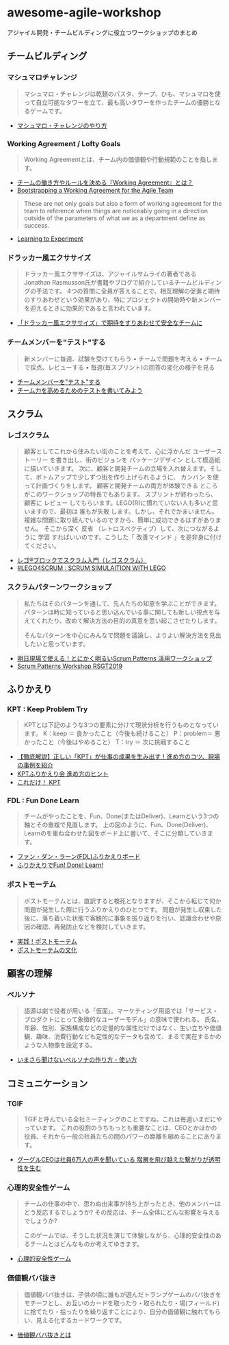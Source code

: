 # awesome-agile-workshop

アジャイル開発・チームビルディングに役立つワークショップのまとめ

## チームビルディング

### マシュマロチャレンジ

> マシュマロ・チャレンジは乾麺のパスタ、テープ、ひも、マシュマロを使って自立可能なタワーを立て、最も高いタワーを作ったチームの優勝となるゲームです。

- [マシュマロ・チャレンジのやり方](https://heart-quake.com/article.php?p=435)

### Working Agreement / Lofty Goals

> Working Agreementとは、チーム内の価値観や行動規範のことを指します。

- [チームの働き方やルールを決める『Working Agreement』とは？](https://katapi.net/life/work/working-agreement)
- [Bootstrapping a Working Agreement for the Agile Team](https://blog.crisp.se/2018/12/05/jimmyjanlen/bootstrapping-a-working-agreement-for-the-agile-team)

> These are not only goals but also a form of working agreement for the team to reference when things are noticeably going in a direction outside of the parameters of what we as a department define as success.

- [Learning to Experiment](https://www.agilealliance.org/resources/experience-reports/learning-to-experiment/)

### ドラッカー風エクササイズ

> ドラッカー風エクササイズは、アジャイルサムライの著者であるJonathan Rasmusson氏が書籍やブログで紹介しているチームビルディングの手法です。
> 4つの質問に全員が答えることで、相互理解の促進と期待のすりあわせという効果があり、特にプロジェクトの開始時や新メンバーを迎えるときに効果的であると言われています。

- [「ドラッカー風エクササイズ」で期待をすりあわせて安全なチームに](https://tech.pepabo.com/2017/07/07/the-drucker-exercise/)

### チームメンバーを"テスト"する

> 新メンバーに毎週、試験を受けてもらう
> • チームで問題を考える
> • チームで採点、レビューする
> • 毎週(毎スプリント)の回答の変化の様子を見る

- [チームメンバーを"テスト"する](https://www.slideshare.net/yattom/test-new-members)
- [チーム力を高めるためのテストを書いてみよう](http://tech-blog.rakus.co.jp/entry/20180619/agile/scrum)

## スクラム

### レゴスクラム

> 顧客としてこれから住みたい街のことを考えて、心に浮かんだ ユーザーストーリー を書き出し、街のビジョンを パッケージデザイン として模造紙に描いていきます。
> 次に、顧客と開発チームの立場を入れ替えます。そして、ボトムアップで少しずつ街を作り上げられるように、 カンバン を使って計画づくりをします。 顧客と開発チームの両方が体験できる ところがこのワークショップの特長でもあります。
> スプリントが終わったら、顧客に レビュー してもらいます。LEGO(R)に慣れていない人も多いと思いますので、最初は 誰もが失敗 します。しかし、それでかまいません。複雑な問題に取り組んでいるのですから、簡単に成功できるはずがありません。
> そこから深く 反省 （レトロスペクティブ）して、次につながるように 学習 すればいいのです。こうした「 改善マインド 」を是非身に付けてください。

- [レゴ®ブロックでスクラム入門（レゴスクラム）](https://www.waicrew.com/training/scrum/)
- [#LEGO4SCRUM : SCRUM SIMULAITION WITH LEGO](https://www.lego4scrum.com/)

### スクラムパターンワークショップ

> 私たちはそのパターンを通して、先人たちの知恵を学ぶことができます。
> パターンは時に知っていると思い込んでいる事に関しても新しい視点を与えてくれたり、改めて解決方法の目的の真意を思い起こさせたりします。
>
> そんなパターンを中心にみんなで問題を議論し、よりよい解決方法を見出したいと思っています。

- [明日現場で使える！とにかく明るいScrum Patterns 活用ワークショップ](https://confengine.com/regional-scrum-gathering-tokyo-2019/proposal/7828/scrum-patterns)
- [Scrum Patterns Workshop RSGT2019](https://speakerdeck.com/sasakendayo/scrum-patterns-workshop-rsgt2019)

## ふりかえり

### KPT : Keep Problem Try

> KPTとは下記のような3つの要素に分けて現状分析を行うものとなっています。
> K：keep ＝ 良かったこと（今後も続けること）
> P：problem＝ 悪かったこと（今後はやめること）
> T：try ＝ 次に挑戦すること

- [【徹底解説】正しい「KPT」が仕事の成果を生み出す！進め方のコツ、現場の事例を紹介](https://seleck.cc/kpt)
- [KPTふりかえり会 進め方のヒント](http://objectclub.jp/download/files/pf/KPT_TIPS.pdf)
- [これだけ！ KPT](https://www.amazon.co.jp/dp/4799102753)

### FDL : Fun Done Learn

> チームがやったことを、Fun、Done(またはDeliver)、Learnという3つの軸とその重複で見直します。
> 上の図のように、Fun、Done(Deliver)、Learnのを重ね合わせた図をボード上に書いて、そこに分類していきます。

- [ファン・ダン・ラーン(FDL)ふりかえりボード](https://yattom.hatenablog.com/entries/2018/10/31)
- [ふりかえりでFun! Done! Learn!](https://www.ogis-ri.co.jp/otc/hiroba/others/ActivityPocket/FunDoneLearn.html)

### ポストモーテム

> ポストモーテムとは、直訳すると検死となりますが、そこから転じて何か問題が発生した際に行うふりかえりのひとつです。
> 問題が発生し収束した後に、落ち着いた状態で客観的に事象を振り返りを行い、認識合わせや原因の確認、再発防止などを検討していきます。

- [実践！ポストモーテム](https://inside.pixiv.blog/shimashima/6452)
- [ポストモーテムの文化](https://tech.mti.co.jp/entry/2017/11/25/000316)

## 顧客の理解

### ペルソナ

> 語源は劇で役者が用いる「仮面」。マーケティング用語では「サービス・プロダクトにとって象徴的なユーザーモデル」の意味で使われる。
> 氏名、年齢、性別、家族構成などの定量的な属性だけではなく、生い立ちや価値観、趣味、消費行動なども定性的なデータも含めて、まるで実在するかのような人物像を設定する。

- [いまさら聞けないペルソナの作り方・使い方](https://emolog.com/blog/ux/user-testing/317/)

## コミュニケーション

### TGIF

> TGIFと呼んでいる全社ミーティングのことですね。これは毎週いまだにやっています。
> これの役割のうちもっとも重要なことは、CEOとかほかの役員、それから一般の社員たちの間のパワーの距離を縮めることにあります。

- [グーグルCEOは社員6万人の声を聞いている 階層を飛び越えた繋がりが透明性を生む](https://toyokeizai.net/articles/-/92606)

### 心理的安全性ゲーム

> チームの仕事の中で、思わぬ出来事が持ち上がったとき、他のメンバーはどう反応するでしょうか?
> その反応は、チーム全体にどんな影響を与えるでしょうか?
>
> このゲームでは、そうした状況を演じて体験しながら、心理的安全性のあるチームとはどんなものか考えてゆきます。

- [心理的安全性ゲーム](https://games.yattom.jp/safety)

### 価値観ババ抜き

> 価値観ババ抜きは、子供の頃に誰もが遊んだトランプゲームのババ抜きをモチーフとし、お互いのカードを取ったり・取られたり・場(フィールド)に捨てたり・拾ったりを繰り返すことにより、自分の価値観に触れてもらい、見える化するカードワークです。

- [価値観ババ抜きとは](http://myvaluecard.com/?page_id=22)
